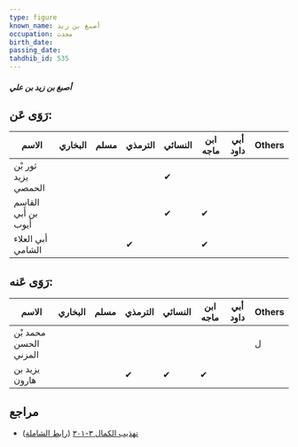 ```yaml
---
type: figure
known_name: أصبغ بن زيد
occupation: محدث
birth_date:
passing_date:
tahdhib_id: 535
---
```

##### أصبغ بن زيد بن علي

## رَوَى عَن:
| الاسم               | البخاري | مسلم | الترمذي | النسائي | ابن ماجه | أبي داود | Others |
| ------------------- | ------- | ---- | ------- | ------- | -------- | -------- | ------ |
| ثور بْن يزيد الحمصي |         |      |         | ✔       |          |          |        |
| القاسم بن أَبي أيوب |         |      |         | ✔       | ✔        |          |        |
| أبي العلاء الشامي   |         |      | ✔       |         | ✔        |          |        |
## رَوَى عَنه:
| الاسم                 | البخاري | مسلم | الترمذي | النسائي | ابن ماجه | أبي داود | Others |
| --------------------- | ------- | ---- | ------- | ------- | -------- | -------- | ------ |
| محمد بْن الحسن المزني |         |      |         |         |          |          | ل      |
| يزيد بن هارون         |         |      | ✔       | ✔       | ✔        |          |        |
## مراجع
- [تهذيب الكمال ٣-٣٠١](obsidian://open?vault=Tahdhib-al-Kamal&file=Figures/٥٣٥-أصبغ%20بن%20زيد%20بن%20علي) ([رابط الشاملة](https://shamela.ws/book/3722/1315))